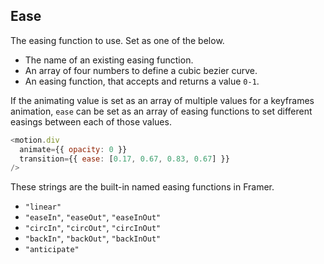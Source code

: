 ## Ease

The easing function to use. Set as one of the below.

- The name of an existing easing function.
- An array of four numbers to define a cubic bezier curve.
- An easing function, that accepts and returns a value `0-1`.

If the animating value is set as an array of multiple values for a keyframes animation, `ease` can be set as an array of easing functions to set different easings between each of those values.
```javascript
<motion.div
  animate={{ opacity: 0 }}
  transition={{ ease: [0.17, 0.67, 0.83, 0.67] }}
/>
```

These strings are the built-in named easing functions in Framer.

- `"linear"`
- `"easeIn"`, `"easeOut"`, `"easeInOut"`
- `"circIn"`, `"circOut"`, `"circInOut"`
- `"backIn"`, `"backOut"`, `"backInOut"`
- `"anticipate"`
